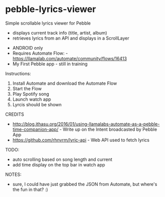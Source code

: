 # pebble-lyrics-viewer
Simple scrollable lyrics viewer for Pebble

- displays current track info (title, artist, album)
- retrieves lyrics from an API and displays in a ScrollLayer
* ANDROID only
* Requires Automate Flow: - https://llamalab.com/automate/community/flows/16413
* My First Pebble app - still in training

Instructions:
1. Install Automate and download the Automate Flow
2. Start the Flow
3. Play Spotify song
4. Launch watch app
5. Lyrcis should be shown

CREDITS
* http://blog.ithasu.org/2016/01/using-llamalabs-automate-as-a-pebble-time-companion-app/ - Write up on the Intent broadcasted by Pebble App
* https://github.com/rhnvrm/lyric-api - Web API used to fetch lyrics

TODO:
* auto scrolling based on song length and current
* add time display on the top bar in watch app

NOTES:
* sure, I could have just grabbed the JSON from Automate, but where's the fun in that? :)
